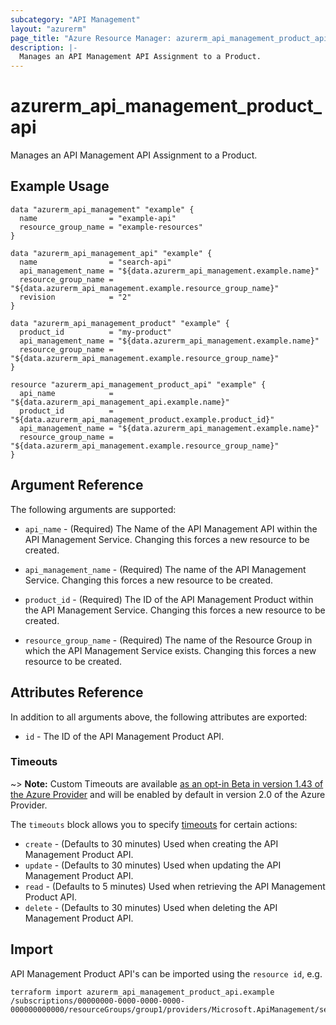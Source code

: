 ```yaml
---
subcategory: "API Management"
layout: "azurerm"
page_title: "Azure Resource Manager: azurerm_api_management_product_api"
description: |-
  Manages an API Management API Assignment to a Product.
---
```


# azurerm_api_management_product_api

Manages an API Management API Assignment to a Product.

## Example Usage

```hcl
data "azurerm_api_management" "example" {
  name                = "example-api"
  resource_group_name = "example-resources"
}

data "azurerm_api_management_api" "example" {
  name                = "search-api"
  api_management_name = "${data.azurerm_api_management.example.name}"
  resource_group_name = "${data.azurerm_api_management.example.resource_group_name}"
  revision            = "2"
}

data "azurerm_api_management_product" "example" {
  product_id          = "my-product"
  api_management_name = "${data.azurerm_api_management.example.name}"
  resource_group_name = "${data.azurerm_api_management.example.resource_group_name}"
}

resource "azurerm_api_management_product_api" "example" {
  api_name            = "${data.azurerm_api_management_api.example.name}"
  product_id          = "${data.azurerm_api_management_product.example.product_id}"
  api_management_name = "${data.azurerm_api_management.example.name}"
  resource_group_name = "${data.azurerm_api_management.example.resource_group_name}"
}
```

## Argument Reference

The following arguments are supported:

* `api_name` - (Required) The Name of the API Management API within the API Management Service. Changing this forces a new resource to be created.

* `api_management_name` - (Required) The name of the API Management Service. Changing this forces a new resource to be created.

* `product_id` - (Required) The ID of the API Management Product within the API Management Service. Changing this forces a new resource to be created.

* `resource_group_name` - (Required) The name of the Resource Group in which the API Management Service exists. Changing this forces a new resource to be created.

## Attributes Reference

In addition to all arguments above, the following attributes are exported:

* `id` - The ID of the API Management Product API.

### Timeouts

~> **Note:** Custom Timeouts are available [as an opt-in Beta in version 1.43 of the Azure Provider](/docs/providers/azurerm/guides/2.0-beta.html) and will be enabled by default in version 2.0 of the Azure Provider.

The `timeouts` block allows you to specify [timeouts](https://www.terraform.io/docs/configuration/resources.html#timeouts) for certain actions:

* `create` - (Defaults to 30 minutes) Used when creating the API Management Product API.
* `update` - (Defaults to 30 minutes) Used when updating the API Management Product API.
* `read` - (Defaults to 5 minutes) Used when retrieving the API Management Product API.
* `delete` - (Defaults to 30 minutes) Used when deleting the API Management Product API.

## Import

API Management Product API's can be imported using the `resource id`, e.g.

```shell
terraform import azurerm_api_management_product_api.example /subscriptions/00000000-0000-0000-0000-000000000000/resourceGroups/group1/providers/Microsoft.ApiManagement/service/service1/products/exampleId/apis/apiId
```

